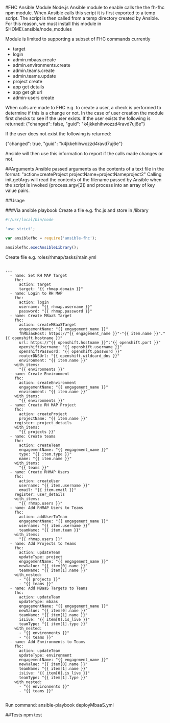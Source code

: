 #FHC Ansible Module
Node.js Ansible module to enable calls the the fh-fhc npm module.
When Ansible calls this script it is first exported to a temp script.  The script is then called from a temp directory created by Ansible.
For this reason, we must install this module in $HOME/.ansible/node_modules

Module is limited to supporting a subset of FHC commands currently
* target
* login
* admin.mbaas.create
* admin.environments.create
* admin.teams.create
* admin.teams.update
* project create
* app get details
* app get git url
* admin-users create

When calls are made to FHC e.g. to create a user, a check is performed to determine if this is a change or not.  In the case of user creation the module first checks to see if the user exists.  If the user exists the following is returned:
{"changed": false, "guid": "k4jkkehihwozzd4ravd7uj6e"}

If the user does not exist the following is returned:

{"changed": true, "guid": "k4jkkehihwozzd4ravd7uj6e"}

Ansible will then use this information to report if the calls made changes or not.

##Arguments
Ansible passed arguments as the contents of a text file in the format: "action=createProject projectName=projectNameproject2"
Calling init.getArgs will read the contents of the filename passed by Ansible when the script is invoked (process.argv[2]) and process into an array of key value pairs.

##Usage

###Via ansible playbook
Create a file e.g. fhc.js and store in /library

```js
#!/usr/local/bin/node

'use strict';

var ansiblefhc = require('ansible-fhc');

ansiblefhc.execAnsibleLibrary();
```

Create file e.g. roles/rhmap/tasks/main.yml

```

---
  - name: Set RH MAP Target
    fhc:
      action: target
      target: "{{ rhmap.domain }}"
  - name: Login to RH MAP
    fhc:
      action: login
      username: "{{ rhmap.username }}"
      password: "{{ rhmap.password }}"
  - name: Create MBaaS Target
    fhc:
      action: createMBaaSTarget
      engagementName: "{{ engagement_name }}"
      fhMbaasHost: https://"{{ engagement_name }}"-"{{ item.name }}"."{{ openshift.hostname }}"
      url: https://"{{ openshift.hostname }}":"{{ openshift.port }}"
      openshiftUsername: "{{ openshift.username }}"
      openshiftPassword: "{{ openshift.password }}"
      routerDNSUrl: "{{ openshift.wildcard_dns }}"
      environment: "{{ item.name }}"
    with_items:
      "{{ environments }}"
  - name: Create Environment
    fhc:
      action: createEnvironment
      engagementName: "{{ engagement_name }}"
      environment: "{{ item.name }}"
    with_items:
      "{{ environments }}"
  - name: Create RH MAP Project
    fhc:
      action: createProject
      projectName: "{{ item.name }}"
    register: project_details
    with_items:
      "{{ projects }}"
  - name: Create teams
    fhc:
      action: createTeam
      engagementName: "{{ engagement_name }}"
      type: "{{ item.type }}"
      name: "{{ item.name }}"
    with_items:
      "{{ teams }}"
  - name: Create RHMAP Users
    fhc:
      action: createUser
      username: "{{ item.username }}"
      email: "{{ item.email }}"
    register: user_details
    with_items:
      "{{ rhmap.users }}"
  - name: Add RHMAP Users to Teams
    fhc:
      action: addUserToTeam
      engagementName: "{{ engagement_name }}"
      username: "{{ item.username }}"
      teamName: "{{ item.team }}"
    with_items:
      "{{ rhmap.users }}"
  - name: Add Projects to Teams
    fhc:
      action: updateTeam
      updateType: project
      engagementName: "{{ engagement_name }}"
      newValue: "{{ item[0].name }}"
      teamName: "{{ item[1].name }}"
    with_nested:
      - "{{ projects }}"
      - "{{ teams }}"
  - name: Add MBaaS Targets to Teams
    fhc:
      action: updateTeam
      updateType: mbaas
      engagementName: "{{ engagement_name }}"
      newValue: "{{ item[0].name }}"
      teamName: "{{ item[1].name }}"
      isLive: "{{ item[0].is_live }}"
      teamType: "{{ item[1].type }}"
    with_nested:
      - "{{ environments }}"
      - "{{ teams }}"
  - name: Add Environments to Teams
    fhc:
      action: updateTeam
      updateType: environment
      engagementName: "{{ engagement_name }}"
      newValue: "{{ item[0].name }}"
      teamName: "{{ item[1].name }}"
      isLive: "{{ item[0].is_live }}"
      teamType: "{{ item[1].type }}"
    with_nested:
      - "{{ environments }}"
      - "{{ teams }}"


```

Run command: ansible-playbook  deployMbaaS.yml

##Tests
npm test
